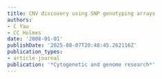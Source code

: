 ```yaml
---
title: CNV discovery using SNP genotyping arrays
authors:
- C Yau
- CC Holmes
date: '2008-01-01'
publishDate: '2025-08-07T20:48:45.262116Z'
publication_types:
- article-journal
publication: '*Cytogenetic and genome research*'
---
```


